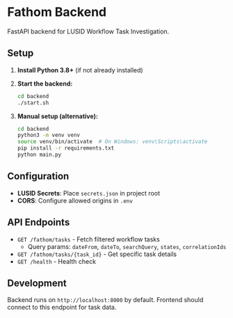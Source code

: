# Fathom Backend

FastAPI backend for LUSID Workflow Task Investigation.

## Setup

1. **Install Python 3.8+** (if not already installed)

2. **Start the backend:**
   ```bash
   cd backend
   ./start.sh
   ```

3. **Manual setup (alternative):**
   ```bash
   cd backend
   python3 -m venv venv
   source venv/bin/activate  # On Windows: venv\Scripts\activate
   pip install -r requirements.txt
   python main.py
   ```

## Configuration

- **LUSID Secrets**: Place `secrets.json` in project root
- **CORS**: Configure allowed origins in `.env`

## API Endpoints

- `GET /fathom/tasks` - Fetch filtered workflow tasks
  - Query params: `dateFrom`, `dateTo`, `searchQuery`, `states`, `correlationIds`
- `GET /fathom/tasks/{task_id}` - Get specific task details
- `GET /health` - Health check

## Development

Backend runs on `http://localhost:8000` by default.
Frontend should connect to this endpoint for task data.
